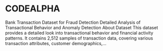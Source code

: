 # CODEALPHA
Bank Transaction Dataset for Fraud Detection Detailed Analysis of Transactional Behavior and Anomaly Detection  About Dataset This dataset provides a detailed look into transactional behavior and financial activity patterns. It contains 2,512 samples of transaction data, covering various transaction attributes, customer demographics,...
